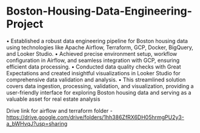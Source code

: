 # Boston-Housing-Data-Engineering-Project
• Established a robust data engineering pipeline for Boston housing data using technologies like Apache Airflow, Terraform, GCP, Docker, BigQuery, and Looker Studio.
• Achieved precise environment setup, workflow configuration in Airflow, and seamless integration with GCP, ensuring efficient data processing.
• Conducted data quality checks with Great Expectations and created insightful visualizations in Looker Studio for comprehensive data validation and analysis.
• This streamlined solution covers data ingestion, processing, validation, and visualization, providing a
 user-friendly interface for exploring Boston housing data and serving as a valuable asset for real
 estate analysis


Drive link for airflow and terraform folder - https://drive.google.com/drive/folders/1hh386ZfRX6DH05hrmgPU2y3-a_bWHvqJ?usp=sharing
